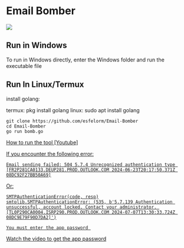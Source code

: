 # Email Bomber 

<img src="https://private-user-images.githubusercontent.com/175118235/359078857-3e2a72d1-1d15-45d7-ae5d-ef63d4afcbb1.png?jwt=eyJhbGciOiJIUzI1NiIsInR5cCI6IkpXVCJ9.eyJpc3MiOiJnaXRodWIuY29tIiwiYXVkIjoicmF3LmdpdGh1YnVzZXJjb250ZW50LmNvbSIsImtleSI6ImtleTUiLCJleHAiOjE3MjQwNjU2NjAsIm5iZiI6MTcyNDA2NTM2MCwicGF0aCI6Ii8xNzUxMTgyMzUvMzU5MDc4ODU3LTNlMmE3MmQxLTFkMTUtNDVkNy1hZTVkLWVmNjNkNGFmY2JiMS5wbmc_WC1BbXotQWxnb3JpdGhtPUFXUzQtSE1BQy1TSEEyNTYmWC1BbXotQ3JlZGVudGlhbD1BS0lBVkNPRFlMU0E1M1BRSzRaQSUyRjIwMjQwODE5JTJGdXMtZWFzdC0xJTJGczMlMkZhd3M0X3JlcXVlc3QmWC1BbXotRGF0ZT0yMDI0MDgxOVQxMTAyNDBaJlgtQW16LUV4cGlyZXM9MzAwJlgtQW16LVNpZ25hdHVyZT0yNTYwNTkxYmNlMjU5YzMwYjgzMTNhZDJjMDBkMTVjYzg2MDIxNjQwMDRiOWIyYWYzM2FhOTllNzgxZWZhOGU4JlgtQW16LVNpZ25lZEhlYWRlcnM9aG9zdCZhY3Rvcl9pZD0wJmtleV9pZD0wJnJlcG9faWQ9MCJ9.0_ACCVgEIEcK4WcBMh2eKEy8JyKeWyst_DVzvMtzct0"> 


## Run in Windows

To run in Windows directly, enter the Windows folder and run the executable file 

## Run In Linux/Termux

install golang: 

termux: pkg install golang
linux: sudo apt install golang
```
git clone https://github.com/esfelorm/Email-Bomber
cd Email-Bomber
go run bomb.go
```


<a href="https://youtu.be/goNiWGJy4mE?si=-jfoVD-E9K8WrPe6">How to run the tool [Youtube] 

If you encounter the following error: 

```
Email sending failed: 504 5.7.4 Unrecognized authentication type [FR2P281CA0133.DEUP281.PROD.OUTLOOK.COM 2024-06-23T20:17:50.371Z 08DC92F27BB50A69]
```

Or: 

```
SMTPAuthenticationError(code, resp)
smtplib.SMTPAuthenticationError: (535, b'5.7.139 Authentication unsuccessful, account locked. Contact your administrator. [TL0P290CA0004.ISRP290.PROD.OUTLOOK.COM 2024-07-07T13:30:33.724Z 08DC9E79F90D7DA2]')
```

`You must enter the app password `

<a href="https://youtu.be/23nZYT1mUb8?si=uokKRVQv1Ej-fXy-"> Watch the video to get the app password 
